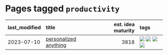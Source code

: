 # Pages tagged `productivity`

|last_modified|title|est. idea maturity|tags
|:---|:---|---:|:---|
|2023-07-10|[personalized anything](../personalized_anything.md)|3818|[![](https://img.shields.io/badge/tag-gdpr_data_export-496a1)](../tags/gdpr_data_export.md) [![](https://img.shields.io/badge/tag-llm-683f3)](../tags/llm.md) [![](https://img.shields.io/badge/tag-personalization-96bcc)](../tags/personalization.md) [![](https://img.shields.io/badge/tag-productivity-77485f)](../tags/productivity.md)|